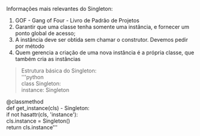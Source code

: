 
Informações mais relevantes do Singleton:

1. GOF - Gang of Four - Livro de Padrão de Projetos
2. Garantir que uma classe tenha somente uma instância, e fornecer um ponto global de acesso;
3. A instância deve ser obtida sem chamar o construtor. Devemos pedir por método
4. Quem gerencia a criação de uma nova instância é a própria classe, que também cria as instâncias

> Estrutura básica do Singleton:  
'''python  
class Singleton:  
   instance: Singleton  
     
   @classmethod  
   def get_instance(cls) -  Singleton:  
       if not hasattr(cls, 'instance'):  
           cls.instance = Singleton()  
       return cls.instance'''
